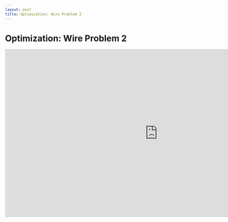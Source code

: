 ```yaml
---
layout: post
title: Optimization: Wire Problem 2
---
```


# Optimization: Wire Problem 2
<iframe scrolling="no" src="https://tube.geogebra.org/material/iframe/id/107364/width/1000/height/550/border/888888/rc/false/ai/false/sdz/false/smb/false/stb/false/stbh/true/ld/false/sri/true/at/preferhtml5" width="1000px" height="550px" style="border:0px;"> </iframe>